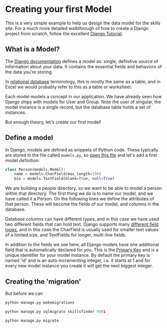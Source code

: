# Creating your first Model

This is a very simple example to help us design the data model for the skills site. For a much more detailed 
walkthrough of how to create a Django project from scratch, follow the excellent [Django 
Tutorial](https://docs.djangoproject.com/en/3.1/intro/tutorial01/).

## What is a Model?

The [Django documentation](https://docs.djangoproject.com/en/3.1/topics/db/models/) defines a model as: single, 
definitive source of information about your data. It contains the essential fields and behaviors of the data you’re 
storing.

In [relational database](https://en.wikipedia.org/wiki/Relational_model) terminology, this is mostly the same as a 
table, and in Excel we would probably refer to this as a table or worksheet. 

Each model models a concept in our application. We have already seen how Django ships with models for User and Group. 
Note the user of singular, the model instance is a single record, but the database table holds a set of instances.

But enough theory, let's create our first model!

## Define a model

In Django, models are defined as snippets of Python code. These typically are stored in the file called `models.py`, 
so [open this file](../../skillsfinder/models.py) and let's add a first model definition:

```python
class Person(models.Model):
    name = models.CharField(max_length=100)
    bio = models.TextField(blank=True, null=True)
```

We are building a people directory, so we want to be able to model a person within that directory. The first thing
we do is to name our model, and we have called it a Person. On the following lines we define the attributes of that
person. These will become the fields of our model, and columns in the database. 

Database columns can have different types, and in this case we have used two different fields that can hold text. Django
supports many [different field types](https://docs.djangoproject.com/en/3.1/ref/models/fields/#field-types), and in this
case the CharField is usually used for smaller text values of a limited size, and TextFields for longer, multi-line
fields. 

In addition to the fields we see here, all Django models have one additional field that is automatically declared for 
you. This is the [Primary Key](https://en.wikipedia.org/wiki/Primary_key) and is a unique identifier for your model 
instance. By default the primary key is named 'id' and is an auto-incrementing integer, i.e. it starts at 1 and 
for every new model instance you create it will get the next biggest integer.

## Creating the 'migration'

But before we can

```python
python manage.py makemigrations    
```

```python
python manage.py sqlmigrate skillsfinder 0001   
```

```python
python manage.py migrate 
```
